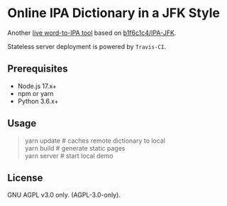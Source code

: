# Online IPA Dictionary in a JFK Style

Another [live word-to-IPA tool](//ipa.citruxonve.net) based on [b1f6c1c4/IPA-JFK](https://github.com/b1f6c1c4/IPA-JFK).

Stateless server deployment is powered by `Travis-CI`.

## Prerequisites

- Node.js 17.x+
- npm or yarn
- Python 3.6.x+

## Usage

> yarn update # caches remote dictionary to local  
> yarn build # generate static pages  
> yarn server # start local demo  

## License 

GNU AGPL v3.0 only. (AGPL-3.0-only).